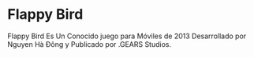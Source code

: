 # Flappy Bird
Flappy Bird Es Un Conocido juego para Móviles de 2013 Desarrollado por Nguyen Hà Đông y Publicado por .GEARS Studios.

